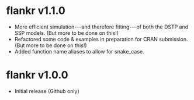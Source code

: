 # flankr v1.1.0
* More efficient simulation---and therefore fitting---of both the DSTP and 
SSP models. (But more to be done on this!)
* Refactored some code & examples in preparation for CRAN submission. 
(But more to be done on this!)
* Added function name aliases to allow for snake_case.

# flankr v1.0.0
* Initial release (Github only)
